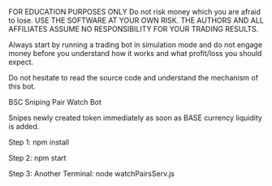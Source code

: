 FOR EDUCATION PURPOSES ONLY
Do not risk money which you are afraid to lose. USE THE SOFTWARE AT YOUR OWN RISK. THE AUTHORS AND ALL AFFILIATES ASSUME NO RESPONSIBILITY FOR YOUR TRADING RESULTS.

Always start by running a trading bot in simulation mode and do not engage money before you understand how it works and what profit/loss you should expect.

Do not hesitate to read the source code and understand the mechanism of this bot.

BSC Sniping Pair Watch Bot

Snipes newly created token immediately as soon as BASE currency liquidity is added.

Step 1: npm install

Step 2: npm start

Step 3: Another Terminal: node watchPairsServ.js

